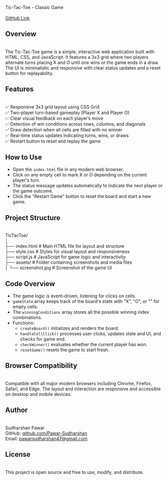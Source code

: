 Tic-Tac-Toe - Classic Game  
[](https://github.com/Pawar-Sudharshan/SCT_TrackCode_TaskNumber/tree/main/SCT_WD_3#tic-tac-toe---classic-game)  
[GitHub Link](https://github.com/Pawar-Sudharshan/SCT_TrackCode_TaskNumber/tree/main/SCT_WD_3#tic-tac-toe---classic-game)  
[](https://github.com/Pawar-Sudharshan/SCT_TrackCode_TaskNumber/bob/main/SCT_WD_3/asserts/image.png)

## Overview  
[](https://github.com/Pawar-Sudharshan/SCT_TrackCode_TaskNumber/tree/main/SCT_WD_3#overview)  
The Tic-Tac-Toe game is a simple, interactive web application built with HTML, CSS, and JavaScript. It features a 3x3 grid where two players alternate turns placing X and O until one wins or the game ends in a draw. The UI is minimalistic and responsive with clear status updates and a reset button for replayability.

## Features  
[](https://github.com/Pawar-Sudharshan/SCT_TrackCode_TaskNumber/tree/main/SCT_WD_3#features)  
✅ Responsive 3x3 grid layout using CSS Grid  
✅ Two-player turn-based gameplay (Player X and Player O)  
✅ Clear visual feedback on each player’s move  
✅ Detection of win conditions across rows, columns, and diagonals  
✅ Draw detection when all cells are filled with no winner  
✅ Real-time status updates indicating turns, wins, or draws  
✅ Restart button to reset and replay the game

## How to Use  
[](https://github.com/Pawar-Sudharshan/SCT_TrackCode_TaskNumber/tree/main/SCT_WD_3#how-to-use)  
- Open the `index.html` file in any modern web browser.  
- Click on any empty cell to mark X or O depending on the current player's turn.  
- The status message updates automatically to indicate the next player or the game outcome.  
- Click the "Restart Game" button to reset the board and start a new game.

## Project Structure  
[](https://github.com/Pawar-Sudharshan/SCT_TrackCode_TaskNumber/tree/main/SCT_WD_3#project-structure)  
TicTacToe/  
│  
├── index.html       # Main HTML file for layout and structure  
├── style.css        # Styles for visual layout and responsiveness  
├── script.js        # JavaScript for game logic and interactivity  
├── assets/          # Folder containing screenshots and media files  
│   └── screenshot.jpg  # Screenshot of the game UI

## Code Overview  
[](https://github.com/Pawar-Sudharshan/SCT_TrackCode_TaskNumber/tree/main/SCT_WD_3#code-overview)  
- The game logic is event-driven, listening for clicks on cells.  
- `gameState` array keeps track of the board's state with "X", "O", or "" for empty cells.  
- The `winningConditions` array stores all the possible winning index combinations.  
- Functions:  
  - `createBoard()` initializes and renders the board.  
  - `handleCellClick()` processes user clicks, updates state and UI, and checks for game end.  
  - `checkWinner()` evaluates whether the current player has won.  
  - `resetGame()` resets the game to start fresh.

## Browser Compatibility  
[](https://github.com/Pawar-Sudharshan/SCT_TrackCode_TaskNumber/tree/main/SCT_WD_3#browser-compatibility)  
Compatible with all major modern browsers including Chrome, Firefox, Safari, and Edge. The layout and interaction are responsive and accessible on desktop and mobile devices.

## Author  
[](https://github.com/Pawar-Sudharshan/SCT_TrackCode_TaskNumber/tree/main/SCT_WD_3#author)  
Sudharshan Pawar  
GitHub: [github.com/Pawar-Sudharshan](https://github.com/Pawar-Sudharshan)  
Email: [pawarsudharshan47@gmail.com](mailto:pawarsudharshan47@gmail.com)

## License  
[](https://github.com/Pawar-Sudharshan/SCT_TrackCode_TaskNumber/tree/main/SCT_WD_3#license)  
This project is open source and free to use, modify, and distribute.
